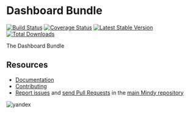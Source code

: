# Dashboard Bundle

[![Build Status](https://travis-ci.org/MindyPHP/DashboardBundle.svg?branch=master)](https://travis-ci.org/MindyPHP/DashboardBundle)
[![Coverage Status](https://img.shields.io/coveralls/MindyPHP/DashboardBundle.svg)](https://coveralls.io/r/MindyPHP/DashboardBundle)
[![Latest Stable Version](https://poser.pugx.org/mindy/dashboard-bundle/v/stable.svg)](https://packagist.org/packages/mindy/dashboard-bundle)
[![Total Downloads](https://poser.pugx.org/mindy/dashboard-bundle/downloads.svg)](https://packagist.org/packages/mindy/dashboard-bundle)

The Dashboard Bundle

Resources
---------

  * [Documentation](https://mindy-cms.com/doc/current/bundles/dashboard/index.html)
  * [Contributing](https://mindy-cms.com/doc/current/contributing/index.html)
  * [Report issues](https://github.com/MindyPHP/mindy/issues) and
    [send Pull Requests](https://github.com/MindyPHP/mindy/pulls)
    in the [main Mindy repository](https://github.com/MindyPHP/mindy)

![yandex](https://mc.yandex.ru/watch/43423684 "yandex")